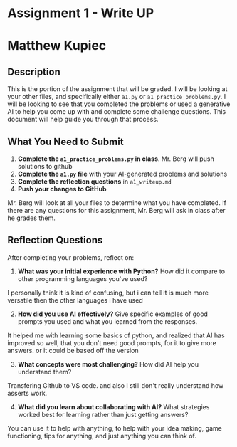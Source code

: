 # Assignment 1 - Write UP
# Matthew Kupiec

## Description
This is the portion of the assignment that will be graded.  I will be looking at your other files, and specifically either `a1.py` or `a1_practice_problems.py`.  I will be looking to see that you completed the problems or used a generative AI to help you come up with and complete some challenge questions.  This document will help guide you through that process.

## What You Need to Submit
1. **Complete the `a1_practice_problems.py` in class**.  Mr. Berg will push solutions to github
2. **Complete the `a1.py` file** with your AI-generated problems and solutions
3. **Complete the reflection questions** in `a1_writeup.md`
4. **Push your changes to GitHub**

Mr. Berg will look at all your files to determine what you have completed.  If there are any questions for this assignment, Mr. Berg will ask in class after he grades them.


## Reflection Questions

After completing your problems, reflect on:

1. **What was your initial experience with Python?** How did it compare to other programming languages you've used?

I personally think it is kind of confusing, but i can tell it is much more versatile then the other languages i have used

2. **How did you use AI effectively?** Give specific examples of good prompts you used and what you learned from the responses.

It helped me with learning some basics of python, and realized that AI has improved so well, that you don't need good prompts, for it to give more answers. or it could be based off the version

3. **What concepts were most challenging?** How did AI help you understand them?

Transfering Github to VS code. and also I still don't really understand how asserts work.

4. **What did you learn about collaborating with AI?** What strategies worked best for learning rather than just getting answers?

You can use it to help with anything, to help with your idea making, game functioning, tips for anything, and just anything you can think of.
